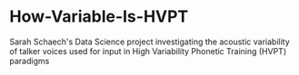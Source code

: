 # How-Variable-Is-HVPT
Sarah Schaech's Data Science project investigating the acoustic variability of talker voices used for input in High Variability Phonetic Training (HVPT) paradigms
